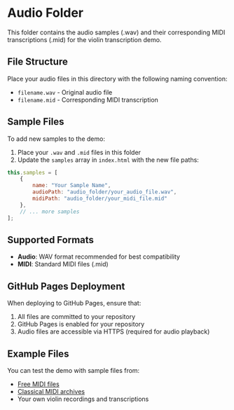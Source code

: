 # Audio Folder

This folder contains the audio samples (.wav) and their corresponding MIDI transcriptions (.mid) for the violin transcription demo.

## File Structure

Place your audio files in this directory with the following naming convention:
- `filename.wav` - Original audio file
- `filename.mid` - Corresponding MIDI transcription

## Sample Files

To add new samples to the demo:

1. Place your `.wav` and `.mid` files in this folder
2. Update the `samples` array in `index.html` with the new file paths:

```javascript
this.samples = [
    {
        name: "Your Sample Name",
        audioPath: "audio_folder/your_audio_file.wav",
        midiPath: "audio_folder/your_midi_file.mid"
    },
    // ... more samples
];
```

## Supported Formats

- **Audio**: WAV format recommended for best compatibility
- **MIDI**: Standard MIDI files (.mid)

## GitHub Pages Deployment

When deploying to GitHub Pages, ensure that:
1. All files are committed to your repository
2. GitHub Pages is enabled for your repository
3. Audio files are accessible via HTTPS (required for audio playback)

## Example Files

You can test the demo with sample files from:
- [Free MIDI files](https://freemidi.org/)
- [Classical MIDI archives](http://www.kunstderfuge.com/)
- Your own violin recordings and transcriptions 